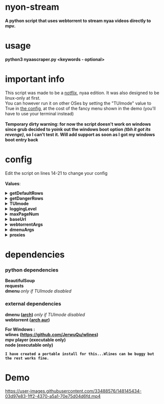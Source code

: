 # nyon-stream
<b>A python script that uses webtorrent to stream nyaa videos directly to mpv.</b>

# usage
<b>python3 nyaascraper.py \<keywords - optional\></b>

# important info
This script was made to be a [notflix](https://github.com/Bugswriter/notflix), nyaa edition. It was also designed to be linux-only at first.<br/>
You can however run it on other OSes by setting the "TUImode" value to True in [the config](#config), at the cost of the fancy menu shown in the demo (you'll have to use your terminal instead)
<br><br><b>Temporary dirty warning: for now the script doesn't work on windows since grub decided to yoink out the windows boot option <i>(tbh it got its revenge)</i>, so I can't test it. Will add support as soon as I got my windows boot entry back</b>


# config
Edit the script on lines 14-21 to change your config<br/><br/>
<b>Values</b>:

<details>
<summary><b>getDefaultRows</b></summary>
    <i><b>type</i></b>: boolean (bool)<br/>
    <i><b>default value</i></b>: False<br/>
    <i><b>description</i></b>: Get default (white) rows on nyaa<br/>
</details>

<details>
<summary><b>getDangerRows</b></summary>
    <i><b>type</i></b>: boolean (bool)<br/>
    <i><b>default value</i></b>: False<br/>
    <i><b>description</i></b>: Get danger (red) rows on nyaa<br/>
</details>

<details>
<summary><b>TUImode</b></summary>
    <i><b>type</i></b>: boolean (bool)<br/>
    <i><b>default value</i></b>: False<br/>
    <i><b>description</i></b>: Use a tui instead of dmenu, made for windows users and linux users without dmenu<br/>
</details>

<details>
<summary><b>loggingLevel</b></summary>
    <i><b>type</i></b>: integer (int)<br/>
    <i><b>default value</i></b>: logging.ERROR<br/>
    <i><b>description</i></b>: Change the logging level, use logging.INFO or logging.DEBUG to get debug info<br/>
</details>

<details>
<summary><b>maxPageNum</b></summary>
    <i><b>type</i></b>: integer (int)<br/>
    <i><b>default value</i></b>: 5<br/>
    <i><b>description</i></b>: Max page to get on nyaa, if your page number is too high you may encounter some delay<br/>
</details>

<details>
<summary><b>baseUrl</b></summary>
    <i><b>type</i></b>: string (str)<br/>
    <i><b>default value</i></b>: "https://nyaa.si/?s=seeders&o=desc"<br/>
    <i><b>description</i></b>: Change the base url for nyaa, by default searches by most seeders<br/>
</details>

<details>
<summary><b>webtorrentArgs</b></summary>
    <i><b>type</i></b>: string (str)<br/>
    <i><b>default value</i></b>: "--keep-seeding --mpv"<br/>
    <i><b>description</i></b>: Arguments to pass to webtorrent, by default starts mpv<br/>
</details>
 
<details>
<summary><b>dmenuArgs</b></summary>
    <i><b>type</i></b>: dictionary (dict)<br/>
    <i><b>default value</i></b>: {"font": "Ubuntu-15"}<br/>
    <i><b>description</i></b>: Additional arguments to pass to the dmenu python wrapper<br/>
</details>

<details>
<summary><b>proxies</b></summary>
    <i><b>type</i></b>: dictionary (dict)<br/>
    <i><b>default value</i></b>: None<br/>
    <i><b>description</i></b>: Proxies to use for the nyaa requests<br/>
    <i><b>example</i></b>: {'http':  'socks5://127.0.0.1:9050', 'https': 'socks5://127.0.0.1:9050'} (tor w default port)<br/>
    <i><b>/!\These are NOT for the torrent, only the nyaa requests/!\</i></b><br/>
</details>



# dependencies
### python dependencies <b>
BeautifulSoup<br/>
requests<br/>
dmenu </b><i>only if TUImode disabled</i><b>
</b>

### external dependencies <b>
dmenu ([arch](https://archlinux.org/packages/community/x86_64/dmenu/)) </b><i>only if TUImode disabled</i><b><br/>
webtorrent ([arch aur](https://aur.archlinux.org/packages/webtorrent-cli))<br/>

For Windows :<br/>
    wlines (https://github.com/JerwuQu/wlines)<br/>
    mpv player (executable only)<br/>
    node (executable only)<br/>
    
    I have created a portable install for this...Wlines can be buggy but the rest works fine.
</b>


# Demo
https://user-images.githubusercontent.com/33488576/148145434-03d97e83-1ff2-4370-a5a1-70e75d04d6fd.mp4
